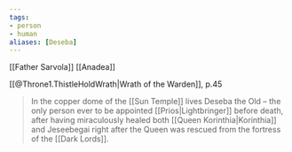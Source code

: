 ```yaml
---
tags:
- person
- human
aliases: [Deseba]
---
```




[[Father Sarvola]]
[[Anadea]]

[[@Throne1.ThistleHoldWrath|Wrath of the Warden]], p.45
> In the copper dome of the [[Sun Temple]] lives Deseba the Old – the only person ever to be appointed [[Prios|Lightbringer]] before death, after having miraculously healed both [[Queen Korinthia|Korinthia]] and Jeseebegai right after the Queen was rescued from the fortress of the [[Dark Lords]].
